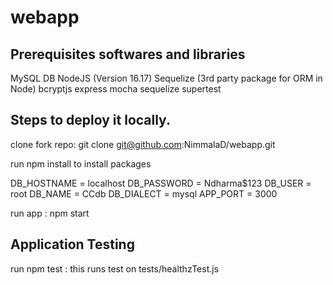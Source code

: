 # webapp
## Prerequisites softwares and libraries
MySQL DB
NodeJS (Version 16.17)
Sequelize (3rd party package for ORM in Node)
bcryptjs
express
mocha
sequelize
supertest
## Steps to deploy it locally.
clone fork repo: git clone git@github.com:NimmalaD/webapp.git

run npm install to install packages

DB_HOSTNAME = localhost
DB_PASSWORD = Ndharma$123
DB_USER = root
DB_NAME = CCdb
DB_DIALECT = mysql
APP_PORT = 3000

run app : npm start

## Application  Testing
run npm test : this runs test on tests/healthzTest.js
